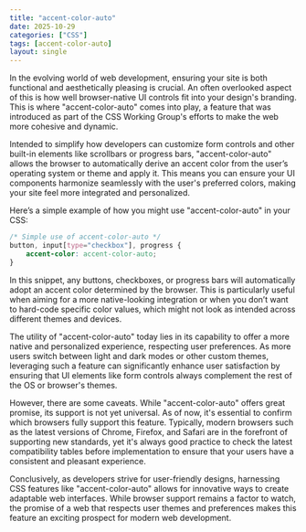```yaml
---
title: "accent-color-auto"
date: 2025-10-29
categories: ["CSS"]
tags: [accent-color-auto]
layout: single
---
```


In the evolving world of web development, ensuring your site is both functional and aesthetically pleasing is crucial. An often overlooked aspect of this is how well browser-native UI controls fit into your design's branding. This is where "accent-color-auto" comes into play, a feature that was introduced as part of the CSS Working Group's efforts to make the web more cohesive and dynamic.

Intended to simplify how developers can customize form controls and other built-in elements like scrollbars or progress bars, "accent-color-auto" allows the browser to automatically derive an accent color from the user’s operating system or theme and apply it. This means you can ensure your UI components harmonize seamlessly with the user's preferred colors, making your site feel more integrated and personalized.

Here’s a simple example of how you might use "accent-color-auto" in your CSS:

```css
/* Simple use of accent-color-auto */
button, input[type="checkbox"], progress {
    accent-color: accent-color-auto;
}
```

In this snippet, any buttons, checkboxes, or progress bars will automatically adopt an accent color determined by the browser. This is particularly useful when aiming for a more native-looking integration or when you don’t want to hard-code specific color values, which might not look as intended across different themes and devices.

The utility of "accent-color-auto" today lies in its capability to offer a more native and personalized experience, respecting user preferences. As more users switch between light and dark modes or other custom themes, leveraging such a feature can significantly enhance user satisfaction by ensuring that UI elements like form controls always complement the rest of the OS or browser's themes.

However, there are some caveats. While "accent-color-auto" offers great promise, its support is not yet universal. As of now, it's essential to confirm which browsers fully support this feature. Typically, modern browsers such as the latest versions of Chrome, Firefox, and Safari are in the forefront of supporting new standards, yet it's always good practice to check the latest compatibility tables before implementation to ensure that your users have a consistent and pleasant experience.

Conclusively, as developers strive for user-friendly designs, harnessing CSS features like "accent-color-auto" allows for innovative ways to create adaptable web interfaces. While browser support remains a factor to watch, the promise of a web that respects user themes and preferences makes this feature an exciting prospect for modern web development.
